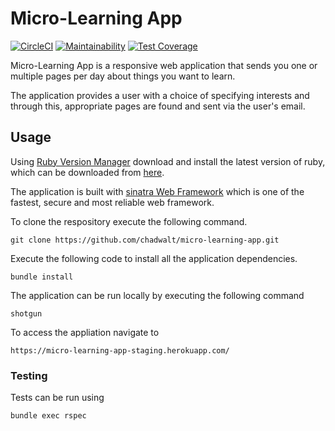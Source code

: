 # Micro-Learning App

[![CircleCI](https://circleci.com/gh/chadwalt/micro-learning-app.svg?style=svg)](https://circleci.com/gh/chadwalt/micro-learning-app)
[![Maintainability](https://api.codeclimate.com/v1/badges/5d552065374c71f28f36/maintainability)](https://codeclimate.com/github/chadwalt/micro-learning-app/maintainability)
[![Test Coverage](https://api.codeclimate.com/v1/badges/5d552065374c71f28f36/test_coverage)](https://codeclimate.com/github/chadwalt/micro-learning-app/test_coverage)

Micro-Learning App is a responsive web application that sends you one or multiple pages per day about things you want to learn.

The application provides a user with a choice of specifying interests and through this, appropriate pages are found and sent via the user's email.

## Usage
Using  [Ruby Version Manager](https://rvm.io/rvm/install) download and install the latest version of ruby, which can be downloaded from [here](https://www.ruby-lang.org/en/downloads/).

The application is built with [sinatra Web Framework](http://sinatrarb.com/) which is one of the fastest, secure and most reliable web framework.

To clone the respository execute the following command.
```
git clone https://github.com/chadwalt/micro-learning-app.git
```

Execute the following code to install all the application dependencies.
```
bundle install
```

The application can be run locally by executing the following command
```
shotgun
```

To access the appliation navigate to
```
https://micro-learning-app-staging.herokuapp.com/
```
### Testing
Tests can be run using
```
bundle exec rspec
```